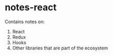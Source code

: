 # notes-react

Contains notes on:

1. React
2. Redux
3. Hooks
4. Other libraries that are part of the ecosystem
